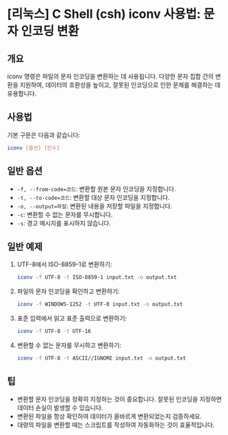 # [리눅스] C Shell (csh) iconv 사용법: 문자 인코딩 변환

## 개요
iconv 명령은 파일의 문자 인코딩을 변환하는 데 사용됩니다. 다양한 문자 집합 간의 변환을 지원하여, 데이터의 호환성을 높이고, 잘못된 인코딩으로 인한 문제를 해결하는 데 유용합니다.

## 사용법
기본 구문은 다음과 같습니다:

```bash
iconv [옵션] [인수]
```

## 일반 옵션
- `-f, --from-code=코드`: 변환할 원본 문자 인코딩을 지정합니다.
- `-t, --to-code=코드`: 변환할 대상 문자 인코딩을 지정합니다.
- `-o, --output=파일`: 변환된 내용을 저장할 파일을 지정합니다.
- `-c`: 변환할 수 없는 문자를 무시합니다.
- `-s`: 경고 메시지를 표시하지 않습니다.

## 일반 예제
1. UTF-8에서 ISO-8859-1로 변환하기:
   ```bash
   iconv -f UTF-8 -t ISO-8859-1 input.txt -o output.txt
   ```

2. 파일의 문자 인코딩을 확인하고 변환하기:
   ```bash
   iconv -f WINDOWS-1252 -t UTF-8 input.txt -o output.txt
   ```

3. 표준 입력에서 읽고 표준 출력으로 변환하기:
   ```bash
   iconv -f UTF-8 -t UTF-16
   ```

4. 변환할 수 없는 문자를 무시하고 변환하기:
   ```bash
   iconv -f UTF-8 -t ASCII//IGNORE input.txt -o output.txt
   ```

## 팁
- 변환할 문자 인코딩을 정확히 지정하는 것이 중요합니다. 잘못된 인코딩을 지정하면 데이터 손실이 발생할 수 있습니다.
- 변환된 파일을 항상 확인하여 데이터가 올바르게 변환되었는지 검증하세요.
- 대량의 파일을 변환할 때는 스크립트를 작성하여 자동화하는 것이 효율적입니다.